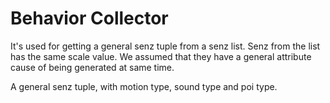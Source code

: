 Behavior Collector
====

It's used for getting a general senz tuple from a senz list.
Senz from the list has the same scale value.
We assumed that they have a general attribute cause of being generated at same time.

A general senz tuple, with motion type, sound type and poi type.